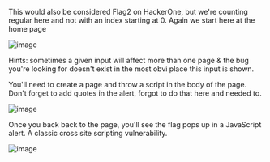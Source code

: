This would also be considered Flag2 on HackerOne, but we're counting regular here and not with an index starting at 0.
Again we start here at the home page

![image](https://user-images.githubusercontent.com/113462727/194417484-a58851e0-5c66-459b-9c27-58de7c9a1309.png)


Hints: sometimes a given input will affect more than one page & the bug you're looking for doesn't exist in the most obvi place this input is shown.

You'll need to create a page and throw a script in the body of the page. Don't forget to add quotes in the alert, forgot to do that here and needed to.

![image](https://user-images.githubusercontent.com/113462727/194420611-0963b4b7-3b0f-44b8-b970-e1456cb7ed82.png)

Once you back back to the page, you'll see the flag pops up in a JavaScript alert. A classic cross site scripting vulnerability.

![image](https://user-images.githubusercontent.com/113462727/194420930-1843b0a7-5d56-46c5-b19f-c76c8989d5ca.png)

